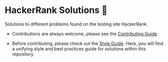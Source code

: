 # HackerRank Solutions 🧩

Solutions to different problems found on the testing site HackerRank.

- Contributions are always welcome, please see the [Contributing Guide](https://github.com/josola/hacker_rank/blob/main/docs/CONTRIBUTING.md).

- Before contributing, please check out the [Style Guide](https://github.com/josola/hacker_rank/blob/main/docs/STYLE_GUIDE.md). Here, you will find a unifying style and best practices guide for solutions within this repository.